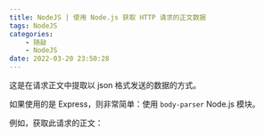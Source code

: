 ```yaml
---
title: NodeJS | 使用 Node.js 获取 HTTP 请求的正文数据
tags: NodeJS
categories:
    - 随敲
    - NodeJS
date: 2022-03-20 23:50:28
---
```


这是在请求正文中提取以 json 格式发送的数据的方式。

如果使用的是 Express，则非常简单：使用 `body-parser` Node.js 模块。

<!-- more -->

例如，获取此请求的正文：
